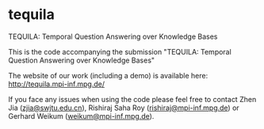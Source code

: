 # tequila
TEQUILA: Temporal Question Answering over Knowledge Bases

This is the code accompanying the submission "TEQUILA: Temporal Question Answering over Knowledge Bases"

The website of our work (including a demo) is available here: http://tequila.mpi-inf.mpg.de/

If you face any issues when using the code please feel free to contact Zhen Jia (zjia@swjtu.edu.cn), Rishiraj Saha Roy (rishiraj@mpi-inf.mpg.de) or Gerhard Weikum (weikum@mpi-inf.mpg.de).
